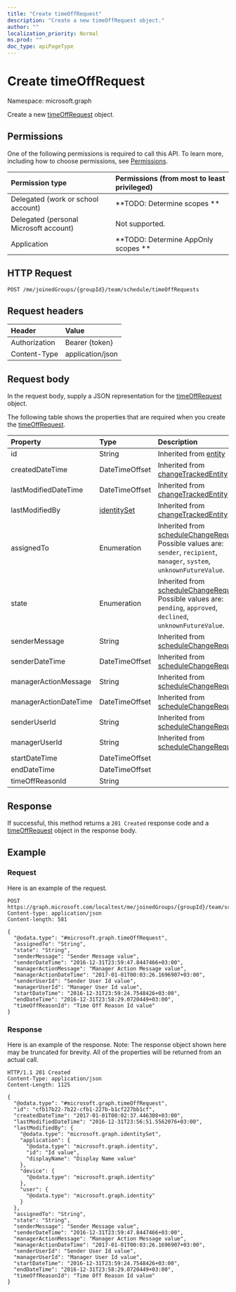 ```yaml
---
title: "Create timeOffRequest"
description: "Create a new timeOffRequest object."
author: ""
localization_priority: Normal
ms.prod: ""
doc_type: apiPageType
---
```


# Create timeOffRequest

Namespace: microsoft.graph

Create a new [timeOffRequest](../resources/timeoffrequest.md) object.

## Permissions
One of the following permissions is required to call this API. To learn more, including how to choose permissions, see [Permissions](/concepts/permissions-reference.md).

|Permission type|Permissions (from most to least privileged)|
|:---|:---|
|Delegated (work or school account)|**TODO: Determine scopes **|
|Delegated (personal Microsoft account)|Not supported.|
|Application|**TODO: Determine AppOnly scopes **|

## HTTP Request
<!-- {
  "blockType": "ignored"
}
-->
``` http
POST /me/joinedGroups/{groupId}/team/schedule/timeOffRequests
```

## Request headers
|Header|Value|
|:---|:---|
|Authorization|Bearer {token}|
|Content-Type|application/json|

## Request body
In the request body, supply a JSON representation for the [timeOffRequest](../resources/timeoffrequest.md) object.

The following table shows the properties that are required when you create the [timeOffRequest](../resources/timeoffrequest.md).

|Property|Type|Description|
|:---|:---|:---|
|id|String| Inherited from [entity](../resources/entity.md)|
|createdDateTime|DateTimeOffset| Inherited from [changeTrackedEntity](../resources/changetrackedentity.md)|
|lastModifiedDateTime|DateTimeOffset| Inherited from [changeTrackedEntity](../resources/changetrackedentity.md)|
|lastModifiedBy|[identitySet](../resources/identityset.md)| Inherited from [changeTrackedEntity](../resources/changetrackedentity.md)|
|assignedTo|Enumeration| Inherited from [scheduleChangeRequest](../resources/schedulechangerequest.md). Possible values are: `sender`, `recipient`, `manager`, `system`, `unknownFutureValue`.|
|state|Enumeration| Inherited from [scheduleChangeRequest](../resources/schedulechangerequest.md). Possible values are: `pending`, `approved`, `declined`, `unknownFutureValue`.|
|senderMessage|String| Inherited from [scheduleChangeRequest](../resources/schedulechangerequest.md)|
|senderDateTime|DateTimeOffset| Inherited from [scheduleChangeRequest](../resources/schedulechangerequest.md)|
|managerActionMessage|String| Inherited from [scheduleChangeRequest](../resources/schedulechangerequest.md)|
|managerActionDateTime|DateTimeOffset| Inherited from [scheduleChangeRequest](../resources/schedulechangerequest.md)|
|senderUserId|String| Inherited from [scheduleChangeRequest](../resources/schedulechangerequest.md)|
|managerUserId|String| Inherited from [scheduleChangeRequest](../resources/schedulechangerequest.md)|
|startDateTime|DateTimeOffset||
|endDateTime|DateTimeOffset||
|timeOffReasonId|String||



## Response
If successful, this method returns a `201 Created` response code and a [timeOffRequest](../resources/timeoffrequest.md) object in the response body.

## Example

### Request
Here is an example of the request.
<!-- {
  "blockType": "request",
  "name": "create_timeoffrequest_from_"
}
-->
``` http
POST https://graph.microsoft.com/localtest/me/joinedGroups/{groupId}/team/schedule/timeOffRequests
Content-type: application/json
Content-length: 581

{
  "@odata.type": "#microsoft.graph.timeOffRequest",
  "assignedTo": "String",
  "state": "String",
  "senderMessage": "Sender Message value",
  "senderDateTime": "2016-12-31T23:59:47.8447466+03:00",
  "managerActionMessage": "Manager Action Message value",
  "managerActionDateTime": "2017-01-01T00:03:26.1696907+03:00",
  "senderUserId": "Sender User Id value",
  "managerUserId": "Manager User Id value",
  "startDateTime": "2016-12-31T23:59:24.7548426+03:00",
  "endDateTime": "2016-12-31T23:58:29.0720449+03:00",
  "timeOffReasonId": "Time Off Reason Id value"
}
```

### Response
Here is an example of the response. Note: The response object shown here may be truncated for brevity. All of the properties will be returned from an actual call.
<!-- {
  "blockType": "response",
  "truncated": true,
  "@odata.type": "microsoft.graph.timeoffrequest"
}
-->
``` http
HTTP/1.1 201 Created
Content-Type: application/json
Content-Length: 1125

{
  "@odata.type": "#microsoft.graph.timeOffRequest",
  "id": "cfb17b22-7b22-cfb1-227b-b1cf227bb1cf",
  "createdDateTime": "2017-01-01T00:02:37.446308+03:00",
  "lastModifiedDateTime": "2016-12-31T23:56:51.5562076+03:00",
  "lastModifiedBy": {
    "@odata.type": "microsoft.graph.identitySet",
    "application": {
      "@odata.type": "microsoft.graph.identity",
      "id": "Id value",
      "displayName": "Display Name value"
    },
    "device": {
      "@odata.type": "microsoft.graph.identity"
    },
    "user": {
      "@odata.type": "microsoft.graph.identity"
    }
  },
  "assignedTo": "String",
  "state": "String",
  "senderMessage": "Sender Message value",
  "senderDateTime": "2016-12-31T23:59:47.8447466+03:00",
  "managerActionMessage": "Manager Action Message value",
  "managerActionDateTime": "2017-01-01T00:03:26.1696907+03:00",
  "senderUserId": "Sender User Id value",
  "managerUserId": "Manager User Id value",
  "startDateTime": "2016-12-31T23:59:24.7548426+03:00",
  "endDateTime": "2016-12-31T23:58:29.0720449+03:00",
  "timeOffReasonId": "Time Off Reason Id value"
}
```

